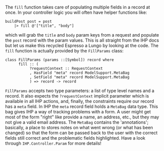 The `fill` function takes care of populating multiple fields in a record at once. In your controller logic you will often have helper functions like:

```
buildPost post = post
    |> fill @'["title", "body"]
```
which will grab the `title` and `body` param keys from a request and populate the `post` record with the param values. This is all straight from the IHP docs but let us make this recycled Espresso a Lungo by looking at the code. The `fill` function is actually provided by the `FillParams` class: 

```
class FillParams (params ::[Symbol]) record where
      fill :: (
           ?requestContext :: RequestContext
           , HasField "meta" record ModelSupport.MetaBag
           , SetField "meta" record ModelSupport.MetaBag
           ) => record -> record
```

`FillParams` accepts two type parameters: a list of type level names and a record. It also expects the `?requestContext` implicit parameter which is available in all IHP actions, and, finally, the constraints require our record has a `meta` field. In IHP the `meta` record field holds a `MetaBag` data type. This bag gives IHP a way of tracking problems with a form. A user might get most of the form "right" like provide a name, an address, etc., but they may not give a valid email address. The `MetaBag` contains the 'annotations'; basically, a place to stores notes on what went wrong (or what has been changed) so that the form can be passed back to the user with the correct fields still correct and the problematic fields highlighted. Have a look through `IHP.Controller.Param` for more details!

